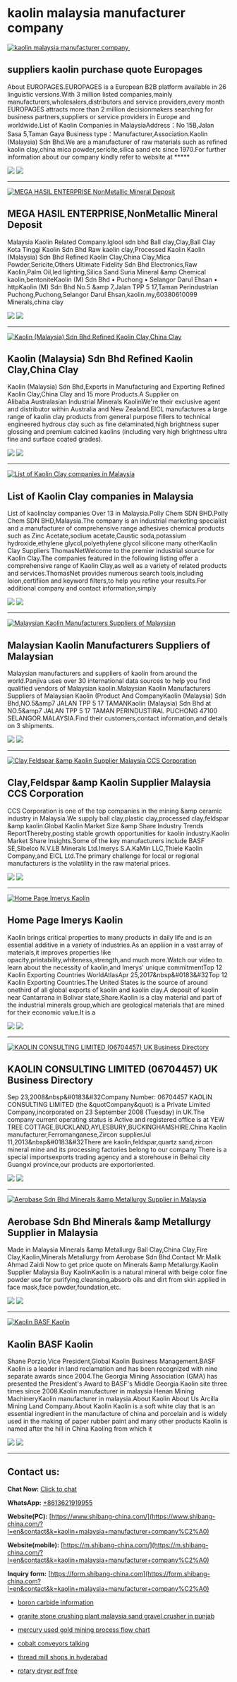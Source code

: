# kaolin malaysia manufacturer company 

<a href="https://swt.shibang-china.com/?l=en&img&k=kaolin+malaysia+manufacturer+company%C2%A0" target="_blank">![kaolin malaysia manufacturer company ](http://static.shibang-china.com/all-800x300/980.jpg)</a>

## suppliers kaolin purchase quote Europages
About EUROPAGES.EUROPAGES is a European B2B platform available in 26 linguistic versions.With 3 million listed companies,mainly manufacturers,wholesalers,distributors and service providers,every month EUROPAGES attracts more than 2 million decisionmakers searching for business partners,suppliers or service providers in Europe and worldwide.List of Kaolin Companies in MalaysiaAddress：No 15B,Jalan Sasa 5,Taman Gaya Business type：Manufacturer,Association.Kaolin (Malaysia) Sdn Bhd.We are a manufacturer of raw materials such as refined kaolin clay,china mica powder,sericite,silica sand etc since 1970.For further information about our company kindly refer to website at *****


<a href="https://whatsapp.shibangsoft.com/WhatsApp.php" target="_blank" title="WhatsApp">![](http://static.shibang-china.com/icon/whatsapp.png)</a> <a href="https://swt.shibang-china.com/?l=en&icon&k=kaolin+malaysia+manufacturer+company%C2%A0" target="_blank">![](http://static.shibang-china.com/icon/chat-en.png)</a>

---

<a href="https://swt.shibang-china.com/?l=en&img&k=kaolin+malaysia+manufacturer+company%C2%A0" target="_blank">![MEGA HASIL ENTERPRISE,NonMetallic Mineral Deposit](http://static.shibang-china.com/all-800x300/612.jpg)</a>

## MEGA HASIL ENTERPRISE,NonMetallic Mineral Deposit
Malaysia Kaolin Related Company.Iglool sdn bhd Ball clay,Clay,Ball Clay Kota Tinggi Kaolin Sdn Bhd Raw kaolin clay,Processed Kaolin Kaolin (Malaysia) Sdn Bhd Refined Kaolin Clay,China Clay,Mica Powder,Sericite,Others Ultimate Fidelity Sdn Bhd Electronics,Raw Kaolin,Palm Oil,led lighting,Silica Sand Suria Mineral &amp Chemical kaolin,bentoniteKaolin (M) Sdn Bhd • Puchong • Selangor Darul Ehsan • httpKaolin (M) Sdn Bhd No.5 &amp 7,Jalan TPP 5 17,Taman Perindustrian Puchong,Puchong,Selangor Darul Ehsan,kaolin.my,60380610099 Minerals,china clay


<a href="https://whatsapp.shibangsoft.com/WhatsApp.php" target="_blank" title="WhatsApp">![](http://static.shibang-china.com/icon/whatsapp.png)</a> <a href="https://swt.shibang-china.com/?l=en&icon&k=kaolin+malaysia+manufacturer+company%C2%A0" target="_blank">![](http://static.shibang-china.com/icon/chat-en.png)</a>

---

<a href="https://swt.shibang-china.com/?l=en&img&k=kaolin+malaysia+manufacturer+company%C2%A0" target="_blank">![Kaolin (Malaysia) Sdn Bhd Refined Kaolin Clay,China Clay](http://static.shibang-china.com/all-800x300/628.jpg)</a>

## Kaolin (Malaysia) Sdn Bhd Refined Kaolin Clay,China Clay
Kaolin (Malaysia) Sdn Bhd,Experts in Manufacturing and Exporting Refined Kaolin Clay,China Clay and 15 more Products.A Supplier on Alibaba.Australasian Industrial Minerals KaolinWe're their exclusive agent and distributor within Australia and New Zealand.EICL manufactures a large range of kaolin clay products from general purpose fillers to technical engineered hydrous clay such as fine delaminated,high brightness super glossing and premium calcined kaolins (including very high brightness ultra fine and surface coated grades).


<a href="https://whatsapp.shibangsoft.com/WhatsApp.php" target="_blank" title="WhatsApp">![](http://static.shibang-china.com/icon/whatsapp.png)</a> <a href="https://swt.shibang-china.com/?l=en&icon&k=kaolin+malaysia+manufacturer+company%C2%A0" target="_blank">![](http://static.shibang-china.com/icon/chat-en.png)</a>

---

<a href="https://swt.shibang-china.com/?l=en&img&k=kaolin+malaysia+manufacturer+company%C2%A0" target="_blank">![List of Kaolin Clay companies in Malaysia](http://static.shibang-china.com/all-800x300/371.jpg)</a>

## List of Kaolin Clay companies in Malaysia
List of kaolinclay companies Over 13 in Malaysia.Polly Chem SDN BHD.Polly Chem SDN BHD,Malaysia.The company is an industrial marketing specialist and a manufacturer of comprehensive range adhesives chemical products such as Zinc Acetate,sodium acetate,Caustic soda,potassium hydroxide,ethylene glycol,polyethylene glycol silicone many otherKaolin Clay Suppliers ThomasNetWelcome to the premier industrial source for Kaolin Clay.The companies featured in the following listing offer a comprehensive range of Kaolin Clay,as well as a variety of related products and services.ThomasNet provides numerous search tools,including loion,certifiion and keyword filters,to help you refine your results.For additional company and contact information,simply


<a href="https://whatsapp.shibangsoft.com/WhatsApp.php" target="_blank" title="WhatsApp">![](http://static.shibang-china.com/icon/whatsapp.png)</a> <a href="https://swt.shibang-china.com/?l=en&icon&k=kaolin+malaysia+manufacturer+company%C2%A0" target="_blank">![](http://static.shibang-china.com/icon/chat-en.png)</a>

---

<a href="https://swt.shibang-china.com/?l=en&img&k=kaolin+malaysia+manufacturer+company%C2%A0" target="_blank">![Malaysian Kaolin Manufacturers Suppliers of Malaysian](http://static.shibang-china.com/all-800x300/1078.jpg)</a>

## Malaysian Kaolin Manufacturers Suppliers of Malaysian
Malaysian manufacturers and suppliers of kaolin from around the world.Panjiva uses over 30 international data sources to help you find qualified vendors of Malaysian kaolin.Malaysian Kaolin Manufacturers Suppliers of Malaysian Kaolin (Product And CompanyKaolin (Malaysia) Sdn Bhd,NO.5&amp7 JALAN TPP 5 17 TAMANKaolin (Malaysia) Sdn Bhd at NO.5&amp7 JALAN TPP 5 17 TAMAN PERINDUSTIRAL PUCHONG 47100 SELANGOR.MALAYSIA.Find their customers,contact information,and details on 3 shipments.


<a href="https://whatsapp.shibangsoft.com/WhatsApp.php" target="_blank" title="WhatsApp">![](http://static.shibang-china.com/icon/whatsapp.png)</a> <a href="https://swt.shibang-china.com/?l=en&icon&k=kaolin+malaysia+manufacturer+company%C2%A0" target="_blank">![](http://static.shibang-china.com/icon/chat-en.png)</a>

---

<a href="https://swt.shibang-china.com/?l=en&img&k=kaolin+malaysia+manufacturer+company%C2%A0" target="_blank">![Clay,Feldspar &amp Kaolin Supplier Malaysia CCS Corporation](http://static.shibang-china.com/all-800x300/381.jpg)</a>

## Clay,Feldspar &amp Kaolin Supplier Malaysia CCS Corporation
CCS Corporation is one of the top companies in the mining &amp ceramic industry in Malaysia.We supply ball clay,plastic clay,processed clay,feldspar &amp kaolin.Global Kaolin Market Size &amp Share Industry Trends ReportThereby,posting stable growth opportunities for kaolin industry.Kaolin Market Share Insights.Some of the key manufacturers include BASF SE,Sibelco N.V.LB Minerals Ltd.Imerys S.A.KaMin LLC,Thiele Kaolin Company,and EICL Ltd.The primary challenge for local or regional manufacturers is the volatility in the raw material prices.


<a href="https://whatsapp.shibangsoft.com/WhatsApp.php" target="_blank" title="WhatsApp">![](http://static.shibang-china.com/icon/whatsapp.png)</a> <a href="https://swt.shibang-china.com/?l=en&icon&k=kaolin+malaysia+manufacturer+company%C2%A0" target="_blank">![](http://static.shibang-china.com/icon/chat-en.png)</a>

---

<a href="https://swt.shibang-china.com/?l=en&img&k=kaolin+malaysia+manufacturer+company%C2%A0" target="_blank">![Home Page Imerys Kaolin](http://static.shibang-china.com/all-800x300/727.jpg)</a>

## Home Page Imerys Kaolin
Kaolin brings critical properties to many products in daily life and is an essential additive in a variety of industries.As an appliion in a vast array of materials,it improves properties like opacity,printability,whiteness,strength,and much more.Watch our video to learn about the necessity of kaolin,and Imerys' unique commitmentTop 12 Kaolin Exporting Countries WorldAtlasApr 25,2017&nbsp&#0183&#32Top 12 Kaolin Exporting Countries.The United States is the source of around onethird of all global exports of kaolin and kaolin clay.A deposit of kaolin near Cantarrana in Bolivar state,Share.Kaolin is a clay material and part of the industrial minerals group,which are geological materials that are mined for their economic value.It is a


<a href="https://whatsapp.shibangsoft.com/WhatsApp.php" target="_blank" title="WhatsApp">![](http://static.shibang-china.com/icon/whatsapp.png)</a> <a href="https://swt.shibang-china.com/?l=en&icon&k=kaolin+malaysia+manufacturer+company%C2%A0" target="_blank">![](http://static.shibang-china.com/icon/chat-en.png)</a>

---

<a href="https://swt.shibang-china.com/?l=en&img&k=kaolin+malaysia+manufacturer+company%C2%A0" target="_blank">![KAOLIN CONSULTING LIMITED (06704457) UK Business Directory](http://static.shibang-china.com/all-800x300/886.jpg)</a>

## KAOLIN CONSULTING LIMITED (06704457) UK Business Directory
Sep 23,2008&nbsp&#0183&#32Company Number: 06704457 KAOLIN CONSULTING LIMITED (the &quotCompany&quot) is a Private Limited Company,incorporated on 23 September 2008 (Tuesday) in UK.The company current operating status is Active and registered office is at YEW TREE COTTAGE,BUCKLAND,AYLESBURY,BUCKINGHAMSHIRE.China Kaolin manufacturer,Ferromanganese,Zircon supplierJul 11,2013&nbsp&#0183&#32There are kaolin,feldspar,quartz sand,zircon mineral mine and its processing factories belong to our company There is a special importsexports trading agency and a storehouse in Beihai city Guangxi province,our products are exportoriented.


<a href="https://whatsapp.shibangsoft.com/WhatsApp.php" target="_blank" title="WhatsApp">![](http://static.shibang-china.com/icon/whatsapp.png)</a> <a href="https://swt.shibang-china.com/?l=en&icon&k=kaolin+malaysia+manufacturer+company%C2%A0" target="_blank">![](http://static.shibang-china.com/icon/chat-en.png)</a>

---

<a href="https://swt.shibang-china.com/?l=en&img&k=kaolin+malaysia+manufacturer+company%C2%A0" target="_blank">![Aerobase Sdn Bhd Minerals &amp Metallurgy Supplier in Malaysia](http://static.shibang-china.com/all-800x300/368.jpg)</a>

## Aerobase Sdn Bhd Minerals &amp Metallurgy Supplier in Malaysia
Made in Malaysia Minerals &amp Metallurgy Ball Clay,China Clay,Fire Clay,Kaolin,Minerals Metallurgy from Aerobase Sdn Bhd.Contact Mr.Malik Ahmad Zaidi Now to get price quote on Minerals &amp Metallurgy.Kaolin Supplier Malaysia Buy KaolinKaolin is a natural mineral with beige color fine powder use for purifying,cleansing,absorb oils and dirt from skin applied in face mask,face powder,foundation,etc.


<a href="https://whatsapp.shibangsoft.com/WhatsApp.php" target="_blank" title="WhatsApp">![](http://static.shibang-china.com/icon/whatsapp.png)</a> <a href="https://swt.shibang-china.com/?l=en&icon&k=kaolin+malaysia+manufacturer+company%C2%A0" target="_blank">![](http://static.shibang-china.com/icon/chat-en.png)</a>

---

<a href="https://swt.shibang-china.com/?l=en&img&k=kaolin+malaysia+manufacturer+company%C2%A0" target="_blank">![Kaolin BASF Kaolin](http://static.shibang-china.com/all-800x300/1185.jpg)</a>

## Kaolin BASF Kaolin
Shane Porzio,Vice President,Global Kaolin Business Management.BASF Kaolin is a leader in land reclamation and has been recognized with nine separate awards since 2004.The Georgia Mining Association (GMA) has presented the President's Award to BASF's Middle Georgia Kaolin site three times since 2008.Kaolin manufacturer in malaysia Henan Mining MachineryKaolin manufacturer in malaysia.About Kaolin About Us Arcilla Mining Land Company.About Kaolin Kaolin is a soft white clay that is an essential ingredient in the manufacture of china and porcelain and is widely used in the making of paper rubber paint and many other products Kaolin is named after the hill in China Kaoling from which it


<a href="https://whatsapp.shibangsoft.com/WhatsApp.php" target="_blank" title="WhatsApp">![](http://static.shibang-china.com/icon/whatsapp.png)</a> <a href="https://swt.shibang-china.com/?l=en&icon&k=kaolin+malaysia+manufacturer+company%C2%A0" target="_blank">![](http://static.shibang-china.com/icon/chat-en.png)</a>

---
## Contact us:

**Chat Now:** [Click to chat](https://swt.shibang-china.com?l=en&contact&k=kaolin+malaysia+manufacturer+company%C2%A0)

**WhatsApp:**  [+8613621919955](https://whatsapp.shibangsoft.com/WhatsApp.php)

**Website(PC):** [https://www.shibang-china.com/](https://www.shibang-china.com/?l=en&contact&k=kaolin+malaysia+manufacturer+company%C2%A0)

**Website(mobile):** [https://m.shibang-china.com/](https://m.shibang-china.com/?l=en&contact&k=kaolin+malaysia+manufacturer+company%C2%A0)

**Inquiry form:** [https://form.shibang-china.com](https://form.shibang-china.com?l=en&contact&k=kaolin+malaysia+manufacturer+company%C2%A0)

* [boron carbide information](../116/boron%20carbide%20information.md)

* [granite stone crushing plant malaysia sand gravel crusher in punjab](../115/granite%20stone%20crushing%20plant%20malaysia%20sand%20gravel%20crusher%20in%20punjab.md)

* [mercury used gold mining process flow chart](../122/mercury%20used%20gold%20mining%20process%20flow%20chart.md)

* [cobalt conveyors talking](../116/cobalt%20conveyors%20talking.md)

* [thread mill shops in hyderabad](../116/thread%20mill%20shops%20in%20hyderabad.md)

* [rotary dryer pdf free](../117/rotary%20dryer%20pdf%20free.md)